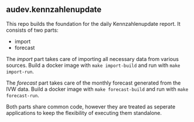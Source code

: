 ## audev.kennzahlenupdate

This repo builds the foundation for the daily Kennzahlenupdate report. 
It consists of two parts:

* import
* forecast

The _import_ part takes care of importing all necessary data from various 
sources. Build a docker image with ``make import-build`` and run with ``make import-run``.

The _forecast_ part takes care of the monthly forecast generated from the IVW 
data. Build a docker image with ``make forecast-build`` and run with ``make forecast-run``.


Both parts share common code, however they are treated as seperate applications 
to keep the flexibility of executing them standalone.  

